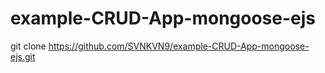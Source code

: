 # example-CRUD-App-mongoose-ejs
git clone https://github.com/SVNKVN9/example-CRUD-App-mongoose-ejs.git
